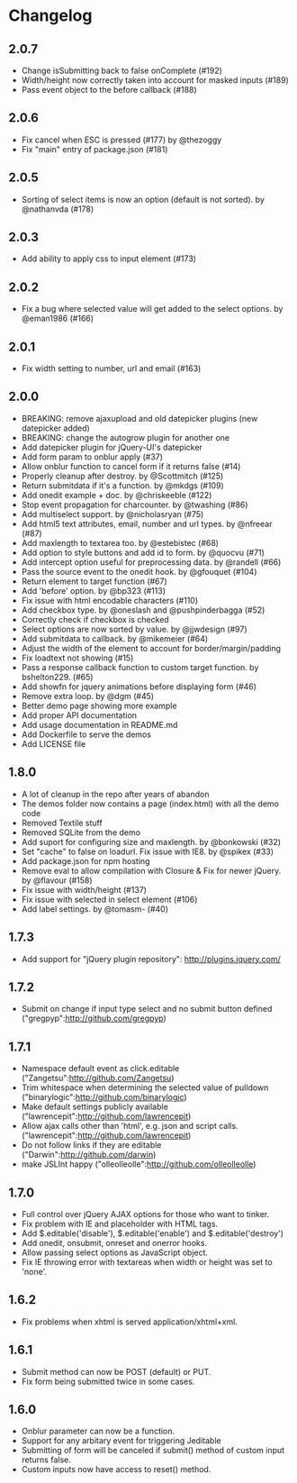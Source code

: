# Changelog

## 2.0.7

* Change isSubmitting back to false onComplete (#192)
* Width/height now correctly taken into account for masked inputs (#189)
* Pass event object to the before callback (#188)

## 2.0.6

* Fix cancel when ESC is pressed (#177) by @thezoggy
* Fix "main" entry of package.json (#181)

## 2.0.5

* Sorting of select items is now an option (default is not sorted). by @nathanvda (#178)

## 2.0.3

* Add ability to apply css to input element (#173)

## 2.0.2

* Fix a bug where selected value will get added to the select options. by @eman1986 (#166)

## 2.0.1

* Fix width setting to number, url and email (#163)

## 2.0.0

* BREAKING: remove ajaxupload and old datepicker plugins (new datepicker added)
* BREAKING: change the autogrow plugin for another one
* Add datepicker plugin for jQuery-UI's datepicker
* Add form param to onblur apply (#37)
* Allow onblur function to cancel form if it returns false (#14)
* Properly cleanup after destroy. by  @Scottmitch (#125)
* Return submitdata if it's a function. by @mkdgs (#109)
* Add onedit example + doc. by @chriskeeble (#122)
* Stop event propagation for charcounter. by @twashing (#86)
* Add multiselect support. by @nicholasryan (#75)
* Add html5 text attributes, email, number and url types. by @nfreear (#87)
* Add maxlength to textarea too. by @estebistec (#68)
* Add option to style buttons and add id to form. by @quocvu (#71)
* Add intercept option useful for preprocessing data. by @randell (#66)
* Pass the source event to the onedit hook. by @gfouquet (#104)
* Return element to target function (#67)
* Add 'before' option. by @bp323 (#113)
* Fix issue with html encodable characters (#110)
* Add checkbox type. by @oneslash and @pushpinderbagga (#52)
* Correctly check if checkbox is checked
* Select options are now sorted by value. by @jjwdesign (#97)
* Add submitdata to callback. by @mikemeier (#64)
* Adjust the width of the element to account for border/margin/padding
* Fix loadtext not showing (#15)
* Pass a response callback function to custom target function. by bshelton229. (#65)
* Add showfn for jquery animations before displaying form (#46)
* Remove extra loop. by @dgm (#45)
* Better demo page showing more example
* Add proper API documentation
* Add usage documentation in README.md
* Add Dockerfile to serve the demos
* Add LICENSE file

## 1.8.0

* A lot of cleanup in the repo after years of abandon
* The demos folder now contains a page (index.html) with all the demo code
* Removed Textile stuff
* Removed SQLite from the demo
* Add suport for configuring size and maxlength. by @bonkowski (#32)
* Set "cache" to false on loadurl. Fix issue with IE8. by @spikex (#33)
* Add package.json for npm hosting
* Remove eval to allow compilation with Closure & Fix for newer jQuery. by @flavour (#158)
* Fix issue with width/height (#137)
* Fix issue with selected in select element (#106)
* Add label settings. by @tomasm- (#40)

## 1.7.3

* Add support for "jQuery plugin repository": http://plugins.jquery.com/

## 1.7.2

* Submit on change if input type select and no submit button defined ("gregpyp":http://github.com/gregpyp)

## 1.7.1

* Namespace default event as click.editable ("Zangetsu":http://github.com/Zangetsu)
* Trim whitespace when determining the selected value of pulldown ("binarylogic":http://github.com/binarylogic)
* Make default settings publicly available ("lawrencepit":http://github.com/lawrencepit)
* Allow ajax calls other than 'html', e.g. json and script calls. ("lawrencepit":http://github.com/lawrencepit)
* Do not follow links if they are editable ("Darwin":http://github.com/darwin)
* make JSLInt happy ("olleolleolle":http://github.com/olleolleolle)

## 1.7.0

* Full control over jQuery AJAX options for those who want to tinker.
* Fix problem with IE and placeholder with HTML tags.
* Add $.editable('disable'), $.editable('enable') and $.editable('destroy')
* Add onedit, onsubmit, onreset and onerror hooks. 
* Allow passing select options as JavaScript object.
* Fix IE throwing error with textareas when width or height was set to 'none'.

## 1.6.2

* Fix problems when xhtml is served application/xhtml+xml.

## 1.6.1

* Submit method can now be POST (default) or PUT.
* Fix form being submitted twice in some cases.

## 1.6.0

* Onblur parameter can now be a function.
* Support for any arbitary event for triggering Jeditable
* Submitting of form will be canceled if submit() method of custom input returns false. 
* Custom inputs now have access to reset() method. 
